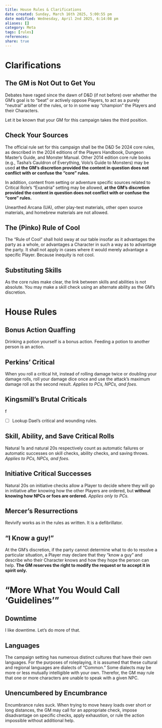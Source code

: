```yaml
---
title: House Rules & Clarifications
date created: Sunday, March 16th 2025, 5:00:55 pm
date modified: Wednesday, April 2nd 2025, 6:14:08 pm
aliases: []
category: Meta
tags: [rules]
references: 
share: true
---
```


# Clarifications

## The GM is Not Out to Get You

Debates have raged since the dawn of D&D (if not before) over whether the GM’s goal is to “beat” or actively oppose Players, to act as a purely “neutral” arbiter of the rules, or to in some way “champion” the Players and their Characters.

Let it be known that your GM for this campaign takes the third position.

## Check Your Sources

The official rule set for this campaign shall be the D&D 5e 2024 core rules, as described in the 2024 editions of the Players Handbook, Dungeon Master’s Guide, and Monster Manual. Other 2014 edition core rule books (e.g., Tasha’s Cauldron of Everything, Volo’s Guide to Monsters) may be used **at the GM’s discretion provided the content in question does not conflict with or confuse the “core” rules.**

In addition, content from setting or adventure specific sources related to Critical Role’s “Exandria” setting may be allowed, **at the GM’s discretion provided the content in question does not conflict with or confuse the “core” rules.**

Unearthed Arcana (UA), other play-test materials, other open source materials, and homebrew materials are not allowed.

## The (Pinko) Rule of Cool

The “Rule of Cool” shall hold sway at our table insofar as it advantages the party as a whole, or advantages a Character in such a way as to advantage the party. It shall not apply in cases where it would merely advantage a specific Player. Because inequity is not cool.

## Substituting Skills

As the core rules make clear, the link between skills and abilities is not absolute. You may make a skill check using an alternate ability as the GM’s discretion.

# House Rules

## Bonus Action Quaffing

Drinking a potion yourself is a bonus action. Feeding a potion to another person is an action.

## Perkins’ Critical

When you roll a critical hit, instead of rolling damage twice or doubling your damage rolls, roll your damage dice once and use the attack’s maximum damage roll as the second result. *Applies to PCs, NPCs, and foes.*

## Kingsmill’s Brutal Criticals

f

- [ ] Lookup Dael’s critical and wounding rules.

## Skill, Ability, and Save Critical Rolls

Natural 1s and natural 20s respectively count as automatic failures or automatic successes on skill checks, ability checks, and saving throws. *Applies to PCs, NPCs, and foes.*

## Initiative Critical Successes

Natural 20s on initiative checks allow a Player to decide where they will go in initiative after knowing how the other Players are ordered, but **without knowing how NPCs or foes are ordered.** *Applies only to PCs.*

## Mercer’s Resurrections

Revivify works as in the rules as written. It is a defibrillator.

## “I Know a guy!”

At the GM’s discretion, if the party cannot determine what to do to resolve a particular situation, a Player may declare that they “know a guy” and describe who their Character knows and how they hope the person can help. **The GM reserves the right to modify the request or to accept it in spirit only.**

# “More What You Would Call ‘Guidelines’”

## Downtime

I like downtime. Let’s do more of that.

## Languages

The campaign setting has numerous distinct cultures that have their own languages. For the purposes of roleplaying, it is assumed that these cultural and regional languages are dialects of “Common.” Some dialects may be more or less mutually intelligible with your own. Therefor, the GM may rule that one or more characters are unable to speak with a given NPC.

## Unencumbered by Encumbrance

Encumbrance rules suck. When trying to move heavy loads over short or long distances, the GM may call for an appropriate check, impose disadvantage on specific checks, apply exhaustion, or rule the action impossible without additional help.
